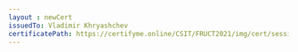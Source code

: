 ```yaml
--- 
layout : newCert 
issuedTo: Vladimir Khryashchev 
certificatePath: https://certifyme.online/CSIT/FRUCT2021/img/cert/sessionchair/VladimirKhryashchev_7a650.png
--- 
```

